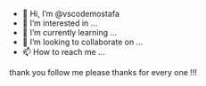 - 👋 Hi, I’m @vscodemostafa
- 👀 I’m interested in ...
- 🌱 I’m currently learning ...
- 💞️ I’m looking to collaborate on ...
- 📫 How to reach me ...

<!---
vscodemostafa/vscodemostafa is a ✨ special ✨ repository because its `README.md` (this file) appears on your GitHub profile.
You can click the Preview link to take a look at your changes.
--->thank you follow me please thanks for every one !!! 
